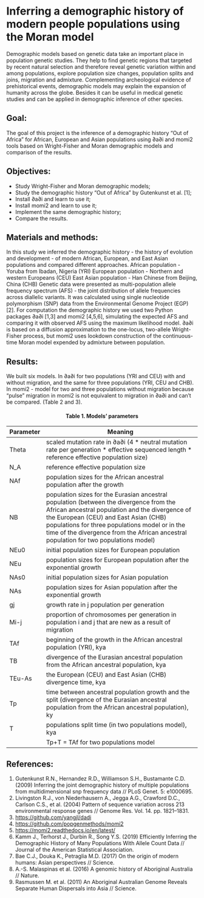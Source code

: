 # Inferring a demographic history of modern people populations using the Moran model

Demographic models based on genetic data take an important place in population genetic studies. They help to find
genetic regions that targeted by recent natural selection and therefore reveal genetic variation within and among
populations, explore population size changes, population splits and joins, migration and admixture. Complementing
archeological evidence of prehistorical events, demographic models may explain the expansion of humanity across the
globe. Besides it can be useful in medical genetic studies and can be applied in demographic inference of other species.

## Goal:
The goal of this project is the inference of a demographic history “Out of Africa” for African, European and Asian
populations using ∂a∂i and momi2 tools based on Wright-Fisher and Moran demographic models and comparison of the
results.

## Objectives:
- Study Wright-Fisher and Moran demographic models;
- Study the demographic history “Out of Africa” by Gutenkunst et al. [1];
- Install ∂a∂i  and learn to use it;
- Install momi2 and learn to use it;
- Implement the same demographic history;
- Compare the results.

## Materials and methods:
In this study we inferred the demographic history - the history of evolution and development - of modern African,
European, and East Asian populations and compared different approaches.
African population - Yoruba from Ibadan, Nigeria (YRI)
European population - Northern and western Europeans (CEU)
East Asian population - Han Chinese from Beijing, China (CHB)
Genetic data were presented as multi-population allele frequency spectrum (AFS) - the joint distribution of allele
frequencies across diallelic variants. It was calculated using single nucleotide polymorphism (SNP) data from the
Environmental Genome Project (EGP) [2].
For computation the demographic history we used two Python packages ∂a∂i [1,3] and momi2 [4,5,6], simulating the
expected AFS and comparing it with observed AFS using the maximum likelihood model. ∂a∂i is based on a diffusion
approximation to the one-locus, two-allele Wright-Fisher process, but momi2 uses lookdown construction of the
continuous-time Moran model expended by admixture between population.

## Results:
We built six models. In ∂a∂i for two populations (YRI and CEU) with and without migration, and the same for three populations (YRI, CEU and CHB). In momi2 - model for two and three populations without migration because “pulse” migration in momi2 is not equivalent to migration in ∂a∂i and can’t be compared. (Table 2 and 3).


<h4 align="center">
Table 1. Models’ parameters
</h4>

| Parameter | Meaning                                                                                                                                                                                                                                                                                                                      |
|-----------|------------------------------------------------------------------------------------------------------------------------------------------------------------------------------------------------------------------------------------------------------------------------------------------------------------------------------|
| Theta     | scaled mutation rate in ∂a∂i (4 * neutral mutation rate per generation * effective sequenced length * reference effective population size)                                                                                                                                                                                         |
| N_A       | reference effective population size                                                                                                                                                                                                                                                                                          |
| NAf       | population sizes for the African ancestral population after the growth                                                                                                                                                                                                                                                       |
| NB        | population sizes for the Eurasian ancestral population (between the divergence from the African ancestral population and the divergence of the European (CEU) and East Asian (CHB) populations for three populations model or in the time of the divergence from the African ancestral population for two populations model) |
| NEu0      | initial population sizes for European population                                                                                                                                                                                                                                                                             |
| NEu       | population sizes for European population after the exponential growth                                                                                                                                                                                                                                                        |
| NAs0      | initial population sizes for Asian population                                                                                                                                                                                                                                                                                |
| NAs       | population sizes for Asian population after the exponential growth                                                                                                                                                                                                                                                           |
| gj        | growth rate in j population per generation                                                                                                                                                                                                                                                                                   |
| Mi-j      | proportion of chromosomes per generation in population i and j that are new as a result of migration                                                                                                                                                                                                                         |
| TAf       | beginning of the growth in the African ancestral population (YRI), kya                                                                                                                                                                                                                                                       |
| TB        | divergence of the Eurasian ancestral population from the African ancestral population, kya                                                                                                                                                                                                                                   |
| TEu-As    | the European (CEU) and East Asian (CHB) divergence time, kya                                                                                                                                                                                                                                                                 |
| Tp        | time between ancestral population growth and the split (divergence of the Eurasian ancestral population from the African ancestral population), ky                                                                                                                                                                           |
| T         | populations split time (in two populations model), kya                                                                                                                                                                                                                                                                       |
|           | Tp+T = TAf for two populations model                                                                                                                                                                                                                                                                                         |


## References:
1. Gutenkunst R.N., Hernandez R.D., Williamson S.H., Bustamante C.D. (2009) Inferring the joint demographic history of multiple populations from multidimensional snp frequency data // PLoS Genet. 5: e1000695.
2. Livingston R.J., von Niederhausern A., Jegga A.G., Crawford D.C., Carlson C.S., et al. (2004) Pattern of sequence variation across 213 environmental response genes // Genome Res. Vol. 14. pp. 1821–1831.
3. https://github.com/yangjl/dadi
4. https://github.com/popgenmethods/momi2
5. https://momi2.readthedocs.io/en/latest/
6. Kamm J., Terhorst J., Durbin R., Song Y.S. (2019) Efficiently Inferring the Demographic History of Many Populations With Allele Count Data // Journal of the American Statistical Association.
7.  Bae C.J., Douka K., Petraglia M.D. (2017) On the origin of modern humans: Asian perspectives // Science.
8. A.-S. Malaspinas et al. (2016) A genomic history of Aboriginal Australia // Nature.
9. Rasmussen M. et al. (2011) An Aboriginal Australian Genome Reveals Separate Human Dispersals into Asia // Science.
